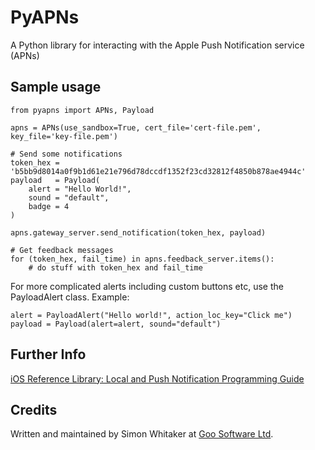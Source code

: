 # PyAPNs 

A Python library for interacting with the Apple Push Notification service (APNs)

## Sample usage

    from pyapns import APNs, Payload

    apns = APNs(use_sandbox=True, cert_file='cert-file.pem', key_file='key-file.pem')

    # Send some notifications
    token_hex = 'b5bb9d8014a0f9b1d61e21e796d78dccdf1352f23cd32812f4850b878ae4944c'
    payload   = Payload(
        alert = "Hello World!", 
        sound = "default", 
        badge = 4
    )
    
    apns.gateway_server.send_notification(token_hex, payload)
    
    # Get feedback messages
    for (token_hex, fail_time) in apns.feedback_server.items():
        # do stuff with token_hex and fail_time

For more complicated alerts including custom buttons etc, use the PayloadAlert class. Example:

    alert = PayloadAlert("Hello world!", action_loc_key="Click me")
    payload = Payload(alert=alert, sound="default")

## Further Info

[iOS Reference Library: Local and Push Notification Programming Guide][a1]

## Credits

Written and maintained by Simon Whitaker at [Goo Software Ltd](http://www.goosoftware.co.uk/).

[a1]:http://developer.apple.com/iphone/library/documentation/NetworkingInternet/Conceptual/RemoteNotificationsPG/Introduction/Introduction.html#//apple_ref/doc/uid/TP40008194-CH1-SW1

